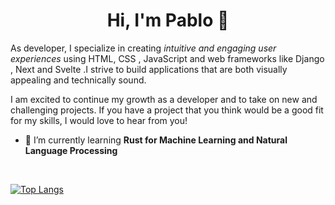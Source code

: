 
<h1 align="center">Hi, I'm Pablo 👋</h1>

<p>As developer, I specialize in creating <em>intuitive and engaging user experiences</em> using HTML, CSS , JavaScript and web frameworks like Django , Next and Svelte .I strive to build applications that are both visually appealing and technically sound. </p>






<p>I am excited to continue my growth as a developer and to take on new and challenging projects. If you have a project that you think would be a good fit for my skills, I would love to hear from you! </p>

- 🌱 I’m currently learning **Rust for Machine Learning and Natural Language Processing**

<br>






[![Top Langs](https://github-readme-stats.vercel.app/api/top-langs/?username=pablozuta&layout=compact)](https://github.com/anuraghazra/github-readme-stats)






